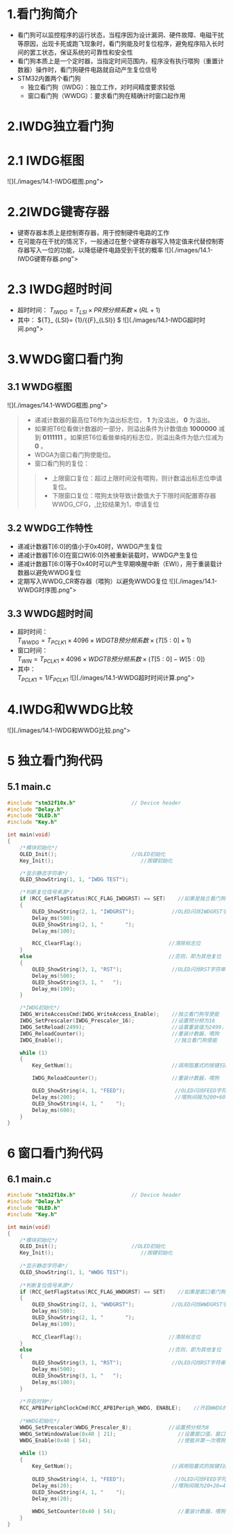 # 1.看门狗简介
- 看门狗可以监控程序的运行状态，当程序因为设计漏洞、硬件故障、电磁干扰等原因，出现卡死或跑飞现象时，看门狗能及时复位程序，避免程序陷入长时间的罢工状态，保证系统的可靠性和安全性
- 看门狗本质上是一个定时器，当指定时间范围内，程序没有执行喂狗（重置计数器）操作时，看门狗硬件电路就自动产生复位信号
- STM32内置两个看门狗
  - 独立看门狗（IWDG）：独立工作，对时间精度要求较低
  - 窗口看门狗（WWDG）：要求看门狗在精确计时窗口起作用

# 2.IWDG独立看门狗
# 2.1 IWDG框图
![](./images/14.1-IWDG框图.png"></div>

# 2.2IWDG键寄存器
- 键寄存器本质上是控制寄存器，用于控制硬件电路的工作
- 在可能存在干扰的情况下，一般通过在整个键寄存器写入特定值来代替控制寄存器写入一位的功能，以降低硬件电路受到干扰的概率
![](./images/14.1-IWDG键寄存器.png"></div>

# 2.3 IWDG超时时间
- 超时时间： ${T}_ {IWDG}={T}_ {LSI}\times{PR预分频系数}\times(RL+1)$ 
- 其中： ${T}_ {LSI}= {1}/{{F}_{LSI}} $ 
![](./images/14.1-IWDG超时时间.png"></div>

# 3.WWDG窗口看门狗
## 3.1 WWDG框图
![](./images/14.1-WWDG框图.png"></div>

>- 递减计数器的最高位T6作为溢出标志位， **1** 为没溢出， **0** 为溢出。  
>- 如果把T6位看做计数器的一部分，则溢出条件为计数值由 **1000000** 减到  **0111111** 。如果把T6位看做单纯的标志位，则溢出条件为低六位减为 **0** 。  
>- WDGA为窗口看门狗使能位。  
>- 窗口看门狗的复位：  
>>- 上限窗口复位：超过上限时间没有喂狗，则计数溢出标志位申请复位。  
>>- 下限窗口复位：喂狗太快导致计数值大于下限时间配置寄存器WWDG_CFG，,比较结果为1，申请复位  

## 3.2 WWDG工作特性
- 递减计数器T[6:0]的值小于0x40时，WWDG产生复位
- 递减计数器T[6:0]在窗口W[6:0]外被重新装载时，WWDG产生复位
- 递减计数器T[6:0]等于0x40时可以产生早期唤醒中断（EWI），用于重装载计数器以避免WWDG复位
- 定期写入WWDG_CR寄存器（喂狗）以避免WWDG复位
![](./images/14.1-WWDG时序图.png"></div>

## 3.3 WWDG超时时间
- 超时时间：  
  ${T}_ {WWDG} = {T}_ {PCLK1}\times{4096}\times{WDGTB预分频系数}\times{(T[5:0] + 1)}$ 
- 窗口时间：  
    ${T}_ {WIN} = {T}_ {PCLK1}\times{4096}\times{WDGTB预分频系数}\times{(T[5:0] - W[5:0])}$ 
- 其中：  
  ${T}_ {PCLK1} = {1} / {F}_ {PCLK1}$ 
![](./images/14.1-WWDG超时时间计算.png"></div>

# 4.IWDG和WWDG比较
![](./images/14.1-IWDG和WWDG比较.png"></div>

# 5 独立看门狗代码
## 5.1 main.c
```cpp
#include "stm32f10x.h"                  // Device header
#include "Delay.h"
#include "OLED.h"
#include "Key.h"

int main(void)
{
    /*模块初始化*/
    OLED_Init();                        //OLED初始化
    Key_Init();                            //按键初始化

    /*显示静态字符串*/
    OLED_ShowString(1, 1, "IWDG TEST");

    /*判断复位信号来源*/
    if (RCC_GetFlagStatus(RCC_FLAG_IWDGRST) == SET)    //如果是独立看门狗复位
    {
        OLED_ShowString(2, 1, "IWDGRST");            //OLED闪烁IWDGRST字符串
        Delay_ms(500);
        OLED_ShowString(2, 1, "       ");
        Delay_ms(100);

        RCC_ClearFlag();                            //清除标志位
    }
    else                                            //否则，即为其他复位
    {
        OLED_ShowString(3, 1, "RST");                //OLED闪烁RST字符串
        Delay_ms(500);
        OLED_ShowString(3, 1, "   ");
        Delay_ms(100);
    }

    /*IWDG初始化*/
    IWDG_WriteAccessCmd(IWDG_WriteAccess_Enable);    //独立看门狗写使能
    IWDG_SetPrescaler(IWDG_Prescaler_16);            //设置预分频为16
    IWDG_SetReload(2499);                            //设置重装值为2499，独立看门狗的超时时间为1000ms
    IWDG_ReloadCounter();                            //重装计数器，喂狗
    IWDG_Enable();                                    //独立看门狗使能

    while (1)
    {
        Key_GetNum();                                //调用阻塞式的按键扫描函数，模拟主循环卡死

        IWDG_ReloadCounter();                        //重装计数器，喂狗

        OLED_ShowString(4, 1, "FEED");                //OLED闪烁FEED字符串
        Delay_ms(200);                                //喂狗间隔为200+600=800ms
        OLED_ShowString(4, 1, "    ");
        Delay_ms(600);
    }
}

```
# 6 窗口看门狗代码
## 6.1 main.c
```cpp
#include "stm32f10x.h"                  // Device header
#include "Delay.h"
#include "OLED.h"
#include "Key.h"

int main(void)
{
    /*模块初始化*/
    OLED_Init();                        //OLED初始化
    Key_Init();                            //按键初始化
    
    /*显示静态字符串*/
    OLED_ShowString(1, 1, "WWDG TEST");
    
    /*判断复位信号来源*/
    if (RCC_GetFlagStatus(RCC_FLAG_WWDGRST) == SET)    //如果是窗口看门狗复位
    {
        OLED_ShowString(2, 1, "WWDGRST");            //OLED闪烁WWDGRST字符串
        Delay_ms(500);
        OLED_ShowString(2, 1, "       ");
        Delay_ms(100);
        
        RCC_ClearFlag();                            //清除标志位
    }
    else                                            //否则，即为其他复位
    {
        OLED_ShowString(3, 1, "RST");                //OLED闪烁RST字符串
        Delay_ms(500);
        OLED_ShowString(3, 1, "   ");
        Delay_ms(100);
    }
    
    /*开启时钟*/
    RCC_APB1PeriphClockCmd(RCC_APB1Periph_WWDG, ENABLE);    //开启WWDG的时钟
    
    /*WWDG初始化*/
    WWDG_SetPrescaler(WWDG_Prescaler_8);            //设置预分频为8
    WWDG_SetWindowValue(0x40 | 21);                    //设置窗口值，窗口时间为30ms
    WWDG_Enable(0x40 | 54);                            //使能并第一次喂狗，超时时间为50ms
    
    while (1)
    {
        Key_GetNum();                                //调用阻塞式的按键扫描函数，模拟主循环卡死
        
        OLED_ShowString(4, 1, "FEED");                //OLED闪烁FEED字符串
        Delay_ms(20);                                //喂狗间隔为20+20=40ms
        OLED_ShowString(4, 1, "    ");
        Delay_ms(20);
        
        WWDG_SetCounter(0x40 | 54);                    //重装计数器，喂狗
    }
}

```

